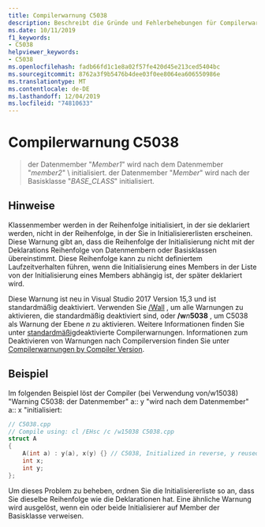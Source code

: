 ```yaml
---
title: Compilerwarnung C5038
description: Beschreibt die Gründe und Fehlerbehebungen für Compilerwarnung C5038.
ms.date: 10/11/2019
f1_keywords:
- C5038
helpviewer_keywords:
- C5038
ms.openlocfilehash: fadb66fd1c1e8a02f57fe420d45e213ced5404bc
ms.sourcegitcommit: 8762a3f9b5476b4dee03f0ee8064ea606550986e
ms.translationtype: MT
ms.contentlocale: de-DE
ms.lasthandoff: 12/04/2019
ms.locfileid: "74810633"
---
```

# <a name="compiler-warning-c5038"></a>Compilerwarnung C5038

> der Datenmember "*Member1*" wird nach dem Datenmember "*member2*" \ initialisiert.
> der Datenmember "*Member*" wird nach der Basisklasse "*BASE_CLASS*" initialisiert.

## <a name="remarks"></a>Hinweise

Klassenmember werden in der Reihenfolge initialisiert, in der sie deklariert werden, nicht in der Reihenfolge, in der Sie in Initialisiererlisten erscheinen. Diese Warnung gibt an, dass die Reihenfolge der Initialisierung nicht mit der Deklarations Reihenfolge von Datenmembern oder Basisklassen übereinstimmt. Diese Reihenfolge kann zu nicht definiertem Laufzeitverhalten führen, wenn die Initialisierung eines Members in der Liste von der Initialisierung eines Members abhängig ist, der später deklariert wird.

Diese Warnung ist neu in Visual Studio 2017 Version 15,3 und ist standardmäßig deaktiviert. Verwenden Sie [/Wall](../../build/reference/compiler-option-warning-level.md) , um alle Warnungen zu aktivieren, die standardmäßig deaktiviert sind, oder __/w__*n*__5038__ , um C5038 als Warnung der Ebene *n* zu aktivieren. Weitere Informationen finden Sie unter [standardmäßig](../../preprocessor/compiler-warnings-that-are-off-by-default.md)deaktivierte Compilerwarnungen. Informationen zum Deaktivieren von Warnungen nach Compilerversion finden Sie unter [Compilerwarnungen by Compiler Version](compiler-warnings-by-compiler-version.md).

## <a name="example"></a>Beispiel

Im folgenden Beispiel löst der Compiler (bei Verwendung von/w15038) "Warning C5038: der Datenmember" a:: y "wird nach dem Datenmember" a:: x "initialisiert:

```cpp
// C5038.cpp
// Compile using: cl /EHsc /c /w15038 C5038.cpp
struct A
{
    A(int a) : y(a), x(y) {} // C5038, Initialized in reverse, y reused
    int x;
    int y;
};
```

Um dieses Problem zu beheben, ordnen Sie die Initialisiererliste so an, dass Sie dieselbe Reihenfolge wie die Deklarationen hat. Eine ähnliche Warnung wird ausgelöst, wenn ein oder beide Initialisierer auf Member der Basisklasse verweisen.
